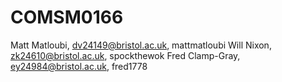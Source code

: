 # COMSM0166
Matt Matloubi, dv24149@bristol.ac.uk, mattmatloubi
Will Nixon, zk24610@bristol.ac.uk, spockthewok
Fred Clamp-Gray, ey24984@bristol.ac.uk, fred1778
